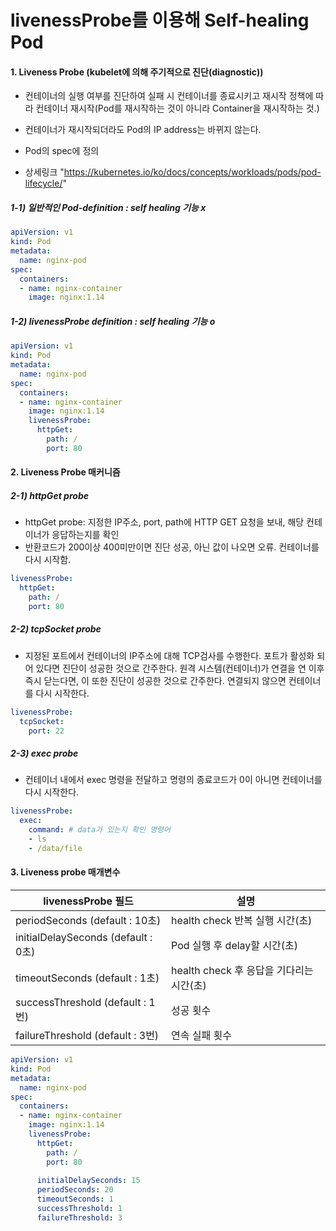 # livenessProbe를 이용해 Self-healing Pod

#### 1. Liveness Probe (kubelet에 의해 주기적으로 진단(diagnostic))

- 컨테이너의 실행 여부를 진단하여 실패 시 컨테이너를 종료시키고 재시작 정책에 따라 컨테이너 재시작(Pod를 재시작하는 것이 아니라 Container을 재시작하는 것.)

- 컨테이너가 재시작되더라도 Pod의 IP address는 바뀌지 않는다.

- Pod의 spec에 정의

- 상세링크 "https://kubernetes.io/ko/docs/concepts/workloads/pods/pod-lifecycle/"


##### 1-1) 일반적인 Pod-definition : self healing 기능 x

```yaml
apiVersion: v1
kind: Pod
metadata:
  name: nginx-pod
spec:
  containers:
  - name: nginx-container
    image: nginx:1.14
```

##### 1-2) livenessProbe definition : self healing 기능 o

```yaml
apiVersion: v1
kind: Pod
metadata:
  name: nginx-pod
spec:
  containers:
  - name: nginx-container
    image: nginx:1.14
    livenessProbe:
      httpGet:
        path: /
        port: 80
```



#### 2. Liveness Probe 매커니즘

##### 2-1) httpGet probe

- httpGet probe: 지정한 IP주소, port, path에 HTTP GET 요청을 보내, 해당 컨테이너가 응답하는지를 확인
- 반환코드가 200이상 400미만이면 진단 성공, 아닌 값이 나오면 오류. 컨테이너를 다시 시작함.

```yaml
livenessProbe:
  httpGet:
    path: /
    port: 80
```

##### 2-2) tcpSocket probe

- 지정된 포트에서 컨테이너의 IP주소에 대해 TCP검사를 수행한다. 포트가 활성화 되어 있다면 진단이 성공한 것으로 간주한다. 원격 시스템(컨테이너)가 연결을 연 이후 즉시 닫는다면, 이 또한 진단이 성공한 것으로 간주한다. 연결되지 않으면 컨테이너를 다시 시작한다.

```yaml
livenessProbe:
  tcpSocket:
    port: 22
```

##### 2-3) exec probe

- 컨테이너 내에서 exec 명령을 전달하고 명령의 종료코드가 0이 아니면 컨테이너를 다시 시작한다.

```yaml
livenessProbe:
  exec:
    command: # data가 있는지 확인 명령어
    - ls
    - /data/file
```



#### 3. Liveness probe 매개변수

| livenessProbe 필드                  | 설명                                     |
| ----------------------------------- | ---------------------------------------- |
| periodSeconds (default : 10초)      | health check 반복 실행 시간(초)          |
| initialDelaySeconds (default : 0초) | Pod 실행 후 delay할 시간(초)             |
| timeoutSeconds (default : 1초)      | health check 후 응답을 기다리는 시간(초) |
| successThreshold (default : 1번)    | 성공 횟수                                |
| failureThreshold (default : 3번)    | 연속 실패 횟수                           |

```yaml
apiVersion: v1
kind: Pod
metadata:
  name: nginx-pod
spec:
  containers:
  - name: nginx-container
    image: nginx:1.14
    livenessProbe:
      httpGet:
        path: /
        port: 80
        
      initialDelaySeconds: 15
      periodSeconds: 20
      timeoutSeconds: 1
      successThreshold: 1
      failureThreshold: 3
```

